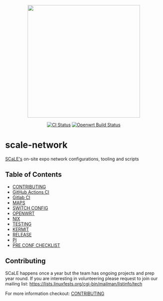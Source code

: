 <p align="center"><img src="http://sarcasticadmin.com/scale/imgs/tux-scale-tech-2018.png" width="360"></p>
<p align="center">
  <a href="https://github.com/socallinuxexpo/scale-network/actions/workflows/ci.yml"><img src="https://github.com/socallinuxexpo/scale-network/actions/workflows/ci.yml/badge.svg?branch=master" alt="CI Status"></img></a>
  <a href="https://github.com/socallinuxexpo/scale-network/actions/workflows/openwrt-build.yml"><img src="https://github.com/socallinuxexpo/scale-network/actions/workflows/openwrt-build.yml/badge.svg?branch=master" alt="Openwrt Build Status"></img></a>
</p>

# scale-network

[SCaLE's](https://www.socallinuxexpo.org/) on-site expo network configurations, tooling and scripts

## Table of Contents

- [CONTRIBUTING](./CONTRIBUTING.md)
- [GitHub Actions CI](./CI.md)
- [Gitlab CI](./docs/gitlab-ci.md)
- [MAPS](./MAPS.md)
- [SWITCH CONFIG](./switch-configuration/README.md)
- [OPENWRT](./openwrt/README.md)
- [NIX](./nix/README.md)
- [TESTING](./tests/README.md)
- [KERMIT](./.kermit/README.md)
- [RELEASE](./RELEASE.md)
- [PI](./pi/README.md)
- [PRE CONF CHECKLIST](./docs/checklists/PRECONF-CHECKLIST.md)

## Contributing

SCaLE happens once a year but the team has ongoing projects and prep year round.
If you are interesting in volunteering please request to join our mailing list:
https://lists.linuxfests.org/cgi-bin/mailman/listinfo/tech

For more information checkout: [CONTRIBUTING](./CONTRIBUTING.md)
